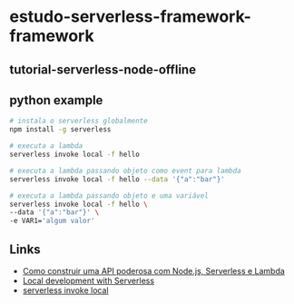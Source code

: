 # estudo-serverless-framework-framework

## tutorial-serverless-node-offline

## python example
```bash
# instala o serverless globalmente
npm install -g serverless

# executa a lambda
serverless invoke local -f hello

# executa a lambda passando objeto como event para lambda
serverless invoke local -f hello --data '{"a":"bar"}'

# executa a lambda passando objeto e uma variável
serverless invoke local -f hello \
--data '{"a":"bar"}' \
-e VAR1='algum valor'
```

## Links
- [Como construir uma API poderosa com Node.js, Serverless e Lambda](https://how.kovi.work/construindo-uma-aplica%C3%A7%C3%A3o-serverless-do-zero-cd0d70527d61)
- [Local development with Serverless](https://towardsaws.com/local-development-with-serverless-46a219876a67)
- [serverless invoke local](https://www.serverless.com/framework/docs/providers/aws/cli-reference/invoke-local)
